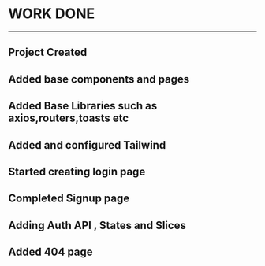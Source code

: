 # WORK DONE
------------------------
## Project Created
## Added base components and pages
## Added Base Libraries such as axios,routers,toasts etc
## Added and configured Tailwind
## Started creating login page
## Completed Signup page
## Adding Auth API , States and Slices
## Added 404 page
